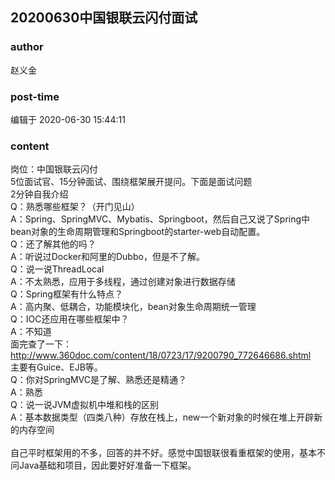 ## 20200630中国银联云闪付面试
### author 
赵义金
### post-time 

编辑于  2020-06-30 15:44:11
### content 
<div class="post-topic-des nc-post-content">
 <div>
  岗位：中国银联云闪付
 </div>
 <div>
  5位面试官、15分钟面试、围绕框架展开提问。下面是面试问题
 </div>
 <div>
  2分钟自我介绍
 </div>
 <div>
  Q：熟悉哪些框架？（开门见山）
 </div>
 <div>
  A：Spring、SpringMVC、Mybatis、Springboot，然后自己又说了Spring中bean对象的生命周期管理和Springboot的starter-web自动配置。
 </div>
 <div>
  <div>
   Q：还了解其他的吗？
  </div>
  <div>
   A：听说过Docker和阿里的Dubbo，但是不了解。
  </div>
  <div>
   <div>
    Q：说一说ThreadLocal
   </div>
   <div>
    A：不太熟悉，应用于多线程，通过创建对象进行数据存储
   </div>
   <div>
    Q：Spring框架有什么特点？
   </div>
   <div>
    A：高内聚、低耦合，功能模块化，bean对象生命周期统一管理
   </div>
   <div>
    <div>
     Q：IOC还应用在哪些框架中？
    </div>
    <div>
     A：不知道
    </div>
   </div>
   <div>
    面完查了一下：
    <a href="http://www.360doc.com/content/18/0723/17/9200790_772646686.shtml" target="_blank">
     http://www.360doc.com/content/18/0723/17/9200790_772646686.shtml
    </a>
   </div>
   <div>
    主要有Guice、EJB等。
   </div>
   <div>
    Q：你对SpringMVC是了解、熟悉还是精通？
   </div>
   <div>
    A：熟悉
   </div>
   <div>
    Q：说一说JVM虚拟机中堆和栈的区别
   </div>
   <div>
    A：基本数据类型（四类八种）存放在栈上，new一个新对象的时候在堆上开辟新的内存空间
   </div>
   <div>
    <br/>
   </div>
   <div>
    自己平时框架用的不多，回答的并不好。感觉中国银联很看重框架的使用，基本不问Java基础和项目，因此要好好准备一下框架。
   </div>
   <br/>
  </div>
  <br/>
 </div>
</div>
